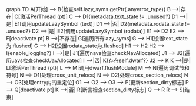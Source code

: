 graph TD
    A[开始] --> B{检查self.lazy_syms.getPtr(.anyerror_type)}
    B -->|存在| C[激活PerThread (pt)]
    C --> D1{metadata.text_state != .unused?}
    D1 -->|是| E1[调用updateLazySymbol (text)]
    D1 -->|否| D2{metadata.rodata_state != .unused?}
    D2 -->|是| E2[调用updateLazySymbol (rodata)]
    E1 --> D2
    E2 --> F[deactivate pt]
    B -->|不存在| G[遍历所有lazy_syms]
    G --> H1[设置text_state为.flushed]
    G --> H2[设置rodata_state为.flushed]
    H1 --> H2
    H2 --> I{enable_logging?}
    I -->|是| J1[遍历navs检查checkNavAllocated]
    J1 --> J2[遍历uavs检查checkUavAllocated]
    I -->|否| K{存在self.dwarf?}
    J2 --> K
    K -->|是| L[激活PerThread (pt)]
    L --> M[调用dwarf.flushModule]
    M --> N[遍历调试节和符号]
    N --> O1[处理cross_unit_relocs]
    N --> O2[处理cross_section_relocs]
    N --> O3[处理entry内的重定位]
    O1 --> O2 --> O3 --> P[更新section_dirty标志]
    P --> Q[deactivate pt]
    K -->|否| R[断言检查section_dirty标志]
    Q --> R
    R --> S[结束]
